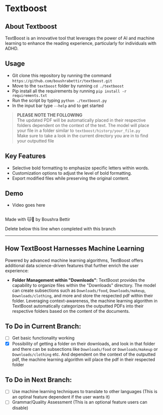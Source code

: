 # Textboost

## About Textboost

TextBoost is an innovative tool that leverages the power of AI and machine learning to enhance the reading experience, particularly for individuals with ADHD.

## Usage

- Git clone this repository by running the command `https://github.com/boushrabettir/textboost.git`
- Move to the `textboost` folder by running `cd ./textboost`
- Pip install all the requirements by running `pip install -r requirements.txt`
- Run the script by typing `python ./textboost.py`
- In the input bar type `--help` and to get started

> **PLEASE NOTE THE FOLLOWING**<br/>
> The updated PDF will be automatically placed in their respective folders dependent on the context of the text. The model will place your file in a folder similar to `textboost/history/your_file.py`<br/>
> Make sure to take a look in the current directory you are in to find your outputted file

## Key Features

- Selective bold formatting to emphasize specific letters within words.
- Customization options to adjust the level of bold formatting.
- Export modified files while preserving the original content.

## Demo

- Video goes here

##

Made with 🐱💛 by Boushra Bettir

Delete below this line when completed with this branch

---

## How TextBoost Harnesses Machine Learning

Powered by advanced machine learning algorithms, TextBoost offers additional data science-driven features that further enrich the user experience:

- **Folder Management within "Downloads"**: TextBoost provides the capability to organize files within the "Downloads" directory. The model can create subsections such as `Downloads/food`, `Downloads/makeup`, `Downloads/clothing`, and more and store the respected pdf within their folder. Leveraging context-awareness, the machine learning algorithm in TextBoost automatically categorizes the outputted PDFs into their respective folders based on the content of the documents.

## To Do in Current Branch:

- [ ] Get basic functionality working
- [x] Possibility of getting a folder on their downloads, and look in that folder and there can be subsections like `Downloads/food` or `Downloads/makeup` or `Downloads/clothing` etc. And dependent on the context of the outputted pdf, the machine learning algorithm will place the pdf in their respected folder

## To Do in Next Branch:

- [ ] Use machine learning techniques to translate to other languages (This is an optinal feature dependent if the user wants it)
- [ ] Grammar/Quality Assessment (This is an optional feature users can disable)
